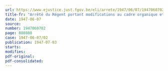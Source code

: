 ```yaml
---
url: https://www.ejustice.just.fgov.be/eli/arrete/1947/06/07/1947060702/justel
title-fr: "Arrêté du Régent portant modifications au cadre organique et aux barèmes du Ministère des travaux publics A"
date: 1947-06-07
source:
number: 1947060702
page: 888888
case: 1947-06-07/02
publication: 1947-07-03
starts:
modifies:
pdf-original:
pdf-consolidated:
---
```


